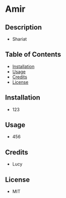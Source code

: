 # Amir

## Description

* Shariat

## Table of Contents

- [Installation](#installation)
- [Usage](#usage)
- [Credits](#credits)
- [License](#license)

## Installation

* 123

## Usage

* 456

## Credits

* Lucy

## License

* MIT
